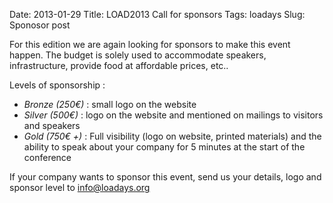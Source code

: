 Date: 2013-01-29
Title: LOAD2013 Call for sponsors
Tags: loadays
Slug: Sponosor post

For this edition we are again looking for sponsors to make this event happen. The budget is solely used to accommodate speakers, infrastructure, provide food at affordable prices, etc..

Levels of sponsorship :

* *Bronze (250€)* : small logo on the website
* *Silver (500€)* : logo on the website and mentioned on mailings to visitors and speakers  
* *Gold (750€ +)* : Full visibility (logo on website, printed materials) and the ability to speak about your company for 5 minutes at the start of the conference

If your company wants to sponsor this event, send us your details, logo and sponsor level to info@loadays.org
